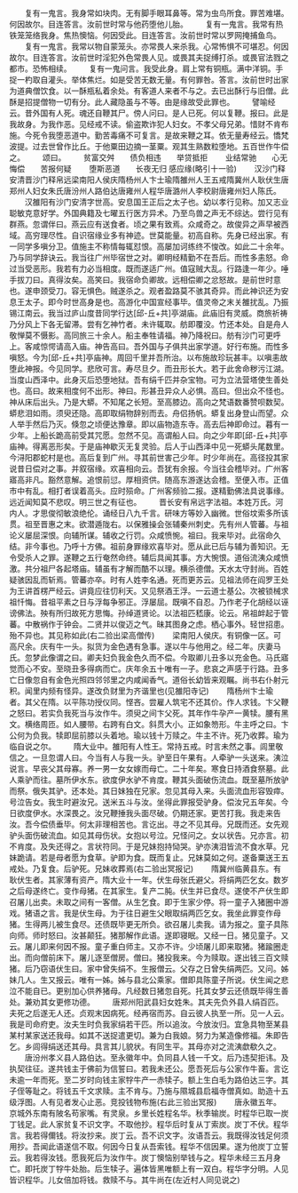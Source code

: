 <!-- { "loadSidebar": true } -->
　　复有一鬼言。我身常如块肉。无有脚手眼耳鼻等。常为虫鸟所食。罪苦难堪。何因故尔。目连答言。汝前世时常与他药堕他儿胎。
　　复有一鬼言。我常有热铁笼笼络我身。焦热懊恼。何因受此。目连答言。汝前世时常以罗网掩捕鱼鸟。
　　复有一鬼言。我常以物自蒙笼头。亦常畏人来杀我。心常怖惧不可堪忍。何因故尔。目连答言。汝前世时淫犯外色常畏人见。或畏其夫捉缚打杀。或畏官法戮之都市。恐怖相续。
　　复有一鬼问言。我受此身。肩上常有铜瓶。满中洋铜。手捉一杓取自灌头。举体焦烂。如是受苦无数无量。有何罪咎。答言。汝前世时出家为道典僧饮食。以一酥瓶私着余处。有客道人来者不与之。去已出酥行与旧僧。此酥是招提僧物一切有分。此人藏隐虽与不等。由是缘故受此罪也。
　　譬喻经云。昔外国有人死。魂还自鞭其尸。傍人问曰。是人已死。何以复鞭。报曰。此是我故身。为我作恶。见经戒不读。偷盗欺诈犯人妇女。不孝父母兄弟。惜财不肯布施。今死令我堕恶道中。勤苦毒痛不可复言。是故来鞭之耳。依无量寿经云。憍梵波提。过去世曾作比丘。于他粟田边摘一茎粟。观其生熟数粒堕地。五百世作牛偿之。
　　颂曰。
　　贫富交舛　　债负相违　　举贷抵拒
　　业结常驰　　心无悔偿　　苦报何疑
　　堕斯恶道　　长夜无归
感应缘(略引十一验)
　　汉沙门释安清晋沙门释帛远梁南阳人侯庆隋杨州人卞士瑜隋雒州人王五戒隋冀州人耿伏生唐郑州人妇女朱氏唐汾州人路伯达唐雍州人程华唐潞州人李校尉唐雍州妇人陈氏。
　　汉雒阳有沙门安清字世高。安息国王正后之太子也。幼以孝行见称。加又志业聪敏克意好学。外国典籍及七曜五行医方异术。乃至鸟兽之声无不综达。尝行见有群燕。忽谓伴曰。燕云应有送食者。顷之果有致焉。众咸奇之。故俊异之声早被西域。高穷理尽性。自识宿缘业多有神迹。世莫能量。初高自称。先身已经出家。有一同学多嗔分卫。值施主不称情每辄怼恨。高屡加诃练终不悛改。如此二十余年。乃与同学辞诀云。我当往广州毕宿世之对。卿明经精勤不在吾后。而性多恚怒。命过当受恶形。我若有力必当相度。既而遂适广州。值寇贼大乱。行路逢一年少。唾手拔刀曰。真得汝矣。高笑曰。我宿命负卿故。远相偿卿之忿怒故。是前世时意也。遂申颈受刀。容无惧色。贼遂杀之。观者盈路莫不骇其奇异。而此神识还为安息王太子。即今时世高身是也。高游化中国宣经事毕。值灵帝之末关雒扰乱。乃振锡江南云。我当过庐山度昔同学行达[邱-丘+共]亭湖庙。此庙旧有灵威。商旅祈祷乃分风上下各无留滞。尝有乞神竹者。未许辄取。舫即覆没。竹还本处。自是舟人敬惮莫不慑影。高同旅三十余人。船主奉牲请福。神乃降祝曰。舫有沙门可更呼上。客咸惊愕请高入庙。神告高曰。吾外国与子俱共出家学道。好行布施。而性多嗔怒。今为[邱-丘+共]亭庙神。周回千里并吾所治。以布施故珍玩甚丰。以嗔恚故堕此神报。今见同学。悲欣可言。寿尽旦夕。而丑形长大。若于此舍命秽污江湖。当度山西泽中。此身灭后恐堕地狱。吾有绢千匹并杂宝物。可为立法营塔使生善处也。高曰。故来相度何不出形。神曰。形甚丑异众人必惧。高曰。但出众不怪也。神从床后出头。乃是大蟒。不知尾之长短。至高膝边。高向之梵语数番赞呗数契。蟒悲泪如雨。须臾还隐。高即取绢物辞别而去。舟侣扬帆。蟒复出身登山而望。众人举手然后乃灭。倏忽之顷便达豫章。即以庙物造东寺。高去后神即命过。暮有一少年。上船长跪高前受其咒愿。忽然不见。高谓船人曰。向之少年即[邱-丘+共]亭庙神。得离恶形矣。于是庙神歇灭无复灵验。后人于山西泽中见一死蟒头尾数里。今浔阳郡蛇村是也。高后复到广州。寻其前世害己少年。时少年尚在。高径投其家说昔日偿对之事。并叙宿缘。欢喜相向云。吾犹有余报。今当往会稽毕对。广州客寤高非凡。豁然意解。追恨前愆。厚相资供。随高东游遂达会稽。至便入市。正值市中有乱。相打者误着高头。应时殒命。广州客频验二报。遂精勤佛法具说事缘。远近闻知莫不悲叹。明三世之有征也。
　　晋长安有帛远字法祖。本姓万氏。河内人。才思俊彻敏浪绝伦。诵经日八九千言。研味方等妙入幽微。世俗坟索多所该贯。祖至晋惠之末。欲潜遁陇右。以保雅操会张辅秦州刺史。先有州人管蕃。与祖论义屡屈深恨。向辅所谋。辅收之行罚。众咸愤惋。祖曰。我来毕对。此宿命久结。非今事也。乃呼十方佛。祖前身罪缘欢喜毕对。愿从此已后与辅为善知识。无令受杀人之罪。遂鞭之五行奄然命终。辅后具闻其事。方大惋恨。道俗流洟众咸愤激。共分祖尸各起塔庙。辅虽有才解而酷不以理。横杀德僧。天水太守封尚。百姓疑骇因乱而斩焉。管蕃亦卒。时有人姓李名通。死而更苏云。见祖法师在阎罗王处为王讲首楞严经云。讲竟应往忉利天。又见祭酒王浮。一云道士基公。次被锁械求祖忏悔。昔祖平素之日与浮每争邪正。浮屡屈。既嗔不自忍。乃作老子化胡经以诬谤佛法。殃有所归故死方思悔。孙绰道贤论。以法祖匹嵇康。论云。帛祖衅起于管蕃。中散祸作于钟会。二贤并以俊迈之气。昧其图身之虑。栖心事外。轻世招患。殆不异也。其见称如此(右二验出梁高僧传)
　　梁南阳人侯庆。有铜像一区。可高尺余。庆有牛一头。拟货为金色遇有急事。遂以牛与他用之。经二年。庆妻马氏。忽梦此像谓之曰。卿夫妇负我金色久而不偿。今取卿儿丑多以充金色。马氏寤觉而心不安。至晓丑多得病而亡。庆年余五十唯有一子。悲哀之声感于行路。丑多亡日像忽自有金色光照四邻邻里之内咸闻香气。道俗长幼皆来观瞩。尚书右仆射元积。闻里内频有怪异。遂改负财里为齐谐里也(见雒阳寺记)
　　隋杨州卞士瑜者。其父在隋。以平陈功授仪同。悭吝。尝雇人筑宅不还其价。作人求钱。卞父鞭之怒曰。若实负我死当与汝作牛。须臾之间卞父死。其年作牛孕产一黄犊。腰有黑文。横络周匝。如人腰带。右跨有白文。斜贯大小。正如象笏形。牛主呼之曰。卞公何为负我。犊即屈前膝以头着地。瑜以钱十万赎之。牛主不许。死乃收葬。瑜为临自说之尔。
　　隋大业中。雒阳有人性王。常持五戒。时言未然之事。闾里敬信之。一旦忽谓人曰。今当有人与我一头。驴至日午果有。人牵驴一头送来。洟泣说言。早丧父其母寡。养一男一女女嫁而母亡。二十年矣。寒食日持酒食祭墓。此人乘驴而往。墓所伊水东。欲度伊水驴不肯度。鞭其头面破伤流血。既至墓所放驴而祭。俄失其驴。还本处。其日妹独在兄家。忽见其母入来。头面流血形容毁瘁。号泣告女。我生时避汝兄。送米五斗与汝。坐得此罪报受驴身。偿汝兄五年矣。今日欲度伊水。水深畏之。汝兄鞭捶我头面尽破。仍期还家。更苦打我。我走来告汝。吾今偿债垂毕。何太非理相苦也。言讫出。寻之不见其母。兄既而还。女先观驴头面伤破流血。如见其母伤状。女抱以号泣。兄怪问之。女以状告。兄亦言。初不肯度。及失还得之。言状符同。于是兄妹抱持恸哭。驴亦洟泪皆流不食水草。兄妹跪请。若是母者愿为食草。驴即为食。既而复止。兄妹莫如之何。遂备粟送王五戒处。乃复食。后驴死。兄妹收葬焉(右二验出冥报记)
　　隋冀州临黄县东。有耿伏生者。其家薄有资产。隋大业十一年。伏生母张氏避父。将绢两匹乞女。数岁之后母遂终亡。变作母猪。在其家生。复产二肫。伏生并已食尽。遂使不产伏生即召屠儿出卖。未取之间有一客僧。从生乞食。即于生家少停。将一童子入猪圈中游戏。猪语之言。我是伏生母。为于往日避生父眼取绢两匹乞女。我坐此罪变作母猪。生得两儿被生食尽。还债既毕更无所负。欲召屠儿卖我。请为报之。童子具陈向师。师时怒曰。汝甚颠狂。猪那解作此语。遂即寝眠。又经一日。猪见童子。又云。屠儿即来何因不报。童子重白师主。又亦不许。少顷屠儿即来取猪。猪踰圈走出。而向僧前床下。屠儿逐至僧房。僧曰。猪投我来。今为赎取。遂出钱三百文赎猪。后乃窃语伏生曰。家中曾失绢不。生报僧云。父存之日曾失绢两匹。又问。姊妹几人。生又报云。唯有一姊。姊与县北公乘家。僧即具陈童子所说。伏生闻之悲泣不能自已。更别加心供养猪母。凡经数日猪忽自死。托其女梦云还债既毕得生善处。兼劝其女更修功德。
　　唐郑州阳武县妇女姓朱。其夫先负外县人绢百匹。夫死之后遂无人还。贞观末因病死。经再宿而苏。自云彼人执至一所。见一人云。我是司命府吏。汝夫生时负我家绢若干匹。所以追汝。今放汝归。宜急具物至某县某村某家送还我母。如其不送捉遣更切。兼为白我娘。努力为某造像修福。朱即告乞。乡闾得绢送还其母。具言其儿貌状。有同生平。其母亦对之流洟歔欷久之。
　　唐汾州孝义县人路伯达。至永徽年中。负同县人钱一千文。后乃违契拒讳。及执契往征。遂共钱主于佛前为信誓曰。若我未还公。愿吾死后与公家作牛畜。言讫未逾一年而死。至二岁时向钱主家牸牛产一赤犊子。额上生白毛为路伯达三字。其子侄等耻之。将钱五千文求赎。主不肯与。乃施与隰城县启福寺僧真如。助造十五级浮图。人有见者发心止恶。竞投钱物布施(右此三验出冥报)
　　唐永徽五年。京城外东南有陂名苟家嘴。有灵泉。乡里长姓程名华。秋季输炭。时程华已取一炭丁钱足。此人家贫复不识文字。不取他抄。程华后时复从丁索炭。炭丁不伏。程华言。我若得儞钱。将汝抄来。炭丁云。吾不识文字。汝语吾云。我既得汝钱足何须用抄。吾闻此语遂信不取。何因今日复从吾索钱。程华不信因果。遂为他炭丁立誓云。我若得汝钱。愿我死后为汝作牛。炭丁懊恼别举钱与之。程华未经三五月身亡。即托炭丁牸牛处胎。后生犊子。遍体皆黑唯额上有一双白。程华字分明。人见皆识程华。儿女倍加将钱。救赎不与。其牛尚在(左近村人同见说之)
